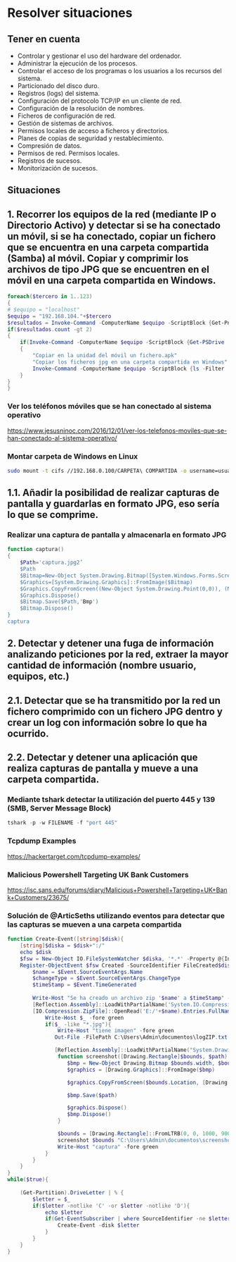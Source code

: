 # Resolver situaciones

## Tener en cuenta
- Controlar y gestionar el uso del hardware del ordenador.
- Administrar la ejecución de los procesos.
- Controlar el acceso de los programas o los usuarios a los recursos del sistema.
- Particionado del disco duro.
- Registros (logs) del sistema.
- Configuración del protocolo TCP/IP en un cliente de red.
- Configuración de la resolución de nombres.
- Ficheros de configuración de red.
- Gestión de sistemas de archivos.
- Permisos locales de acceso a ficheros y directorios.
- Planes de copias de seguridad y restablecimiento.
- Compresión de datos.
- Permisos de red. Permisos locales.
- Registros de sucesos.
- Monitorización de sucesos.

## Situaciones

## 1. Recorrer los equipos de la red (mediante IP o Directorio Activo) y detectar si se ha conectado un móvil, si se ha conectado, copiar un fichero que se encuentra en una carpeta compartida (Samba) al móvil. Copiar y comprimir los archivos de tipo JPG que se encuentren en el móvil en una carpeta compartida en Windows.

```PowerShell
foreach($tercero in 1..123)
{
# $equipo = "localhost"
$equipo = "192.168.104."+$tercero
$resultados = Invoke-Command -ComputerName $equipo -ScriptBlock {Get-PnpDevice | Where-Object { $_.class -EQ 'PrintQueue' } | Select-Object FriendlyName}
if($resultados.count -gt 2)
{
    if(Invoke-Command -ComputerName $equipo -ScriptBlock {Get-PSDrive | select root | Where-Object {$_.Root -match "e:"}})
    {
        "Copiar en la unidad del móvil un fichero.apk"
        "Copiar los ficheros jpg en una carpeta compartida en Windows"
        Invoke-Command -ComputerName $equipo -ScriptBlock {ls -Filter .jpg2 | Compress-Archive}
    }
}
}
```

### Ver los teléfonos móviles que se han conectado al sistema operativo
https://www.jesusninoc.com/2016/12/01/ver-los-telefonos-moviles-que-se-han-conectado-al-sistema-operativo/

### Montar carpeta de Windows en Linux
```Bash
sudo mount -t cifs //192.168.0.100/CARPETA\ COMPARTIDA -o username=usuario,password=contrasena /mnt/compartida
```

## 1.1. Añadir la posibilidad de realizar capturas de pantalla y guardarlas en formato JPG, eso sería lo que se comprime.

### Realizar una captura de pantalla y almacenarla en formato JPG
```PowerShell
function captura()
{
    $Path='captura.jpg2’
    $Path
    $Bitmap=New-Object System.Drawing.Bitmap([System.Windows.Forms.Screen]::PrimaryScreen.Bounds.Width, [System.Windows.Forms.Screen]::PrimaryScreen.Bounds.Height)
    $Graphics=[System.Drawing.Graphics]::FromImage($Bitmap)
    $Graphics.CopyFromScreen((New-Object System.Drawing.Point(0,0)), (New-Object System.Drawing.Point(0,0)), $Bitmap.Size)
    $Graphics.Dispose()
    $Bitmap.Save($Path,'Bmp')
    $Bitmap.Dispose()
}
captura
```

## 2. Detectar y detener una fuga de información analizando peticiones por la red, extraer la mayor cantidad de información (nombre usuario, equipos, etc.)

## 2.1. Detectar que se ha transmitido por la red un fichero comprimido con un fichero JPG dentro y crear un log con información sobre lo que ha ocurrido.

## 2.2. Detectar y detener una aplicación que realiza capturas de pantalla y mueve a una carpeta compartida.

### Mediante tshark detectar la utilización del puerto 445 y 139 (SMB, Server Message Block)
```PowerShell
tshark -p -w FILENAME -f "port 445"
```

### Tcpdump Examples
https://hackertarget.com/tcpdump-examples/

### Malicious Powershell Targeting UK Bank Customers
https://isc.sans.edu/forums/diary/Malicious+Powershell+Targeting+UK+Bank+Customers/23675/

### Solución de @ArticSeths utilizando eventos para detectar que las capturas se mueven a una carpeta compartida

```PowerShell
function Create-Event([string]$disk){
    [string]$diska = $disk+":/"
    echo $disk
    $fsw = New-Object IO.FileSystemWatcher $diska, '*.*' -Property @{IncludeSubdirectories = $true;NotifyFilter = [IO.NotifyFilters]'FileName, LastWrite'} 
    Register-ObjectEvent $fsw Created -SourceIdentifier FileCreated$disk -Action {
        $name = $Event.SourceEventArgs.Name 
        $changeType = $Event.SourceEventArgs.ChangeType 
        $timeStamp = $Event.TimeGenerated
    
        Write-Host "Se ha creado un archivo zip '$name' a $timeStamp" -fore green
        [Reflection.Assembly]::LoadWithPartialName('System.IO.Compression.FileSystem')
        [IO.Compression.ZipFile]::OpenRead('E:/'+$name).Entries.FullName | % {
            Write-Host $_ -fore green
            if($_ -like "*.jpg"){
                Write-Host "tiene imagen" -fore green
               Out-File -FilePath C:\Users\Admin\documentos\logZIP.txt -Append -InputObject "The file '$name' was $changeType at $timeStamp"

               [Reflection.Assembly]::LoadWithPartialName("System.Drawing")
                function screenshot([Drawing.Rectangle]$bounds, $path) {
                   $bmp = New-Object Drawing.Bitmap $bounds.width, $bounds.height
                   $graphics = [Drawing.Graphics]::FromImage($bmp)

                   $graphics.CopyFromScreen($bounds.Location, [Drawing.Point]::Empty, $bounds.size)

                   $bmp.Save($path)

                   $graphics.Dispose()
                   $bmp.Dispose()
                }

                $bounds = [Drawing.Rectangle]::FromLTRB(0, 0, 1000, 900)
                screenshot $bounds "C:\Users\Admin\documentos\screenshot.png"
                Write-Host "captura" -fore green
            }
        }
    }
}
while($true){
    
    (Get-Partition).DriveLetter | % {
        $letter = $_
        if($letter -notlike 'C' -or $letter -notlike 'D'){
            echo $letter
            if(Get-EventSubscriber | where SourceIdentifier -ne $letter){
                Create-Event -disk $letter
            }
        }        
    }
}
```
